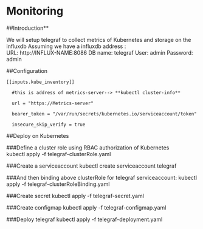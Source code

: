 # Monitoring

##Introduction**

We will setup telegraf to collect metrics of Kubernetes and storage on the influxdb
Assuming we have a influxdb address :  
URL: http://INFLUX-NAME:8086 
DB name: telegraf
User: admin
Password: admin


##Configuration

```
[[inputs.kube_inventory]]

  #this is address of metrics-server--> **kubectl cluster-info**
  
  url = "https://Metrics-server"
  
  bearer_token = "/var/run/secrets/kubernetes.io/serviceaccount/token"
  
  insecure_skip_verify = true

```

##Deploy on Kubernetes

###Define a cluster role using RBAC authorization of Kubernetes  
kubectl apply -f telegraf-clusterRole.yaml

###Create a serviceaccount
kubectl create serviceaccount telegraf

###And then binding above clusterRole for telegraf serviceaccount:
kubectl apply -f telegraf-clusterRoleBinding.yaml

###Create secret 
kubectl apply -f telegraf-secret.yaml

###Create configmap
kubectl apply -f telegraf-configmap.yaml

###Deploy telegraf
kubectl apply -f telegraf-deployment.yaml
